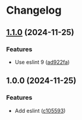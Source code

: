 # Changelog

## [1.1.0](https://github.com/Carter-Apas/eslint-config/compare/v1.0.0...v1.1.0) (2024-11-25)


### Features

* Use eslint 9 ([ad922fa](https://github.com/Carter-Apas/eslint-config/commit/ad922fa67b60d5c5b5a8854648784f93b8ebdec2))

## 1.0.0 (2024-11-25)


### Features

* Add eslint ([c105593](https://github.com/Carter-Apas/eslint-config/commit/c105593bcf588264f8977089baea025a9a977e68))
